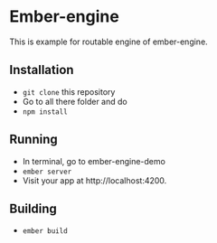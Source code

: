 # Ember-engine
This is example for routable engine of ember-engine.

## Installation

* `git clone` this repository
* Go to all there folder and do
* `npm install`

## Running

* In terminal, go to ember-engine-demo
* `ember server`
* Visit your app at http://localhost:4200.

## Building

* `ember build`
